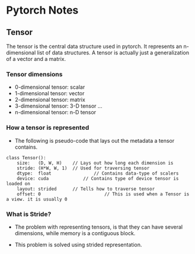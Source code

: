 # Pytorch Notes


## Tensor

The tensor is the central data structure used in pytorch. It represents an
n-dimensional list of data structures. A tensor is actually just a
generalization of a vector and a matrix.

### Tensor dimensions
- 0-dimensional tensor: scalar
- 1-dimensional tensor: vector 
- 2-dimensional tensor: matrix 
- 3-dimensional tensor: 3-D tensor
...
- n-dimensional tensor: n-D tensor 

### How a tensor is represented

- The following is pseudo-code that lays out the metadata a tensor contains.

```
class Tensor():
	size:   (D, W, H)    // Lays out how long each dimension is
	stride: (H*W, W, 1)  // Used for traversing tensor
	dtype:  float				 // Contains data-type of scalers
	device: cuda  			 // Contains type of device tensor is loaded on
	layout: strided      // Tells how to traverse tensor
	offset: 0						 // This is used when a Tensor is a view. it is usually 0 
```


### What is Stride?

- The problem with representing tensors, is that they can have several 
dimensions, while memory is a contiguous block.

- This problem is solved using strided representation. 
